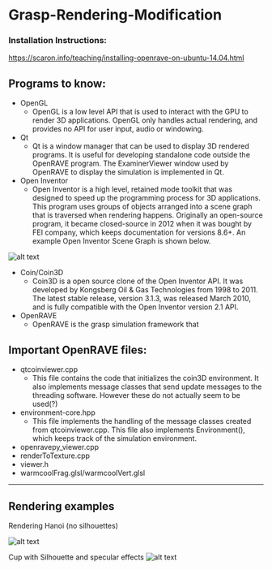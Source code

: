 # Grasp-Rendering-Modification

### Installation Instructions:
https://scaron.info/teaching/installing-openrave-on-ubuntu-14.04.html

## Programs to know:
* OpenGL
  * OpenGL is a low level API that is used to interact with the GPU to render 3D applications. OpenGL only handles actual rendering, and provides no API for user input, audio or windowing.
* Qt
  * Qt is a window manager that can be used to display 3D rendered programs. It is useful for developing standalone code outside the OpenRAVE program. The ExaminerViewer window used by OpenRAVE to display the simulation is implemented in Qt.
* Open Inventor
  * Open Inventor is a high level, retained mode toolkit that was designed to speed up the programming process for 3D applications. This program uses groups of objects arranged into a scene graph that is traversed when rendering happens. Originally an open-source program, it became closed-source in 2012 when it was bought by FEI company, which keeps documentation for versions 8.6+. An example Open Inventor Scene Graph is shown below.
   
  
![alt text](http://i.imgur.com/DjcyUOH.gif "Example Open Inventor Scene Graph")

* Coin/Coin3D
  * Coin3D is a open source clone of the Open Inventor API. It was developed by Kongsberg Oil & Gas Technologies from 1998 to 2011. The latest stable release, version 3.1.3, was released March 2010, and is fully compatible with the Open Inventor version 2.1 API.
* OpenRAVE
  * OpenRAVE is the grasp simulation framework that


## Important OpenRAVE files:
* qtcoinviewer.cpp
  * This file contains the code that initializes the coin3D environment. It also implements message classes that send update messages to the threading software. However these do not actually seem to  be used(?)
* environment-core.hpp
  * This file implements the handling of the message classes created from qtcoinviewer.cpp. This file also implements Environment(), which keeps track of the simulation environment.
* openravepy_viewer.cpp
* renderToTexture.cpp
* viewer.h
* warmcoolFrag.glsl/warmcoolVert.glsl


----
## Rendering examples


Rendering Hanoi (no silhouettes)

![alt text](https://lh3.googleusercontent.com/uBXDVoFHqjCpmFNcj0BA1-AqeyWmDCKzG9q37hBfm-IZMlYYDmRAAIsNyN1oS81Nrnlk_atTVxpM57xJGQg82AZQzQv7qWzvegj9G40uzMlD0fwD8gx-Gs2rQzPfW01-mdZCOBT3Hk4 "hanoi gif")


Cup with Silhouette and specular effects
![alt text](http://i.imgur.com/qEHaDds.png "cool cup")
